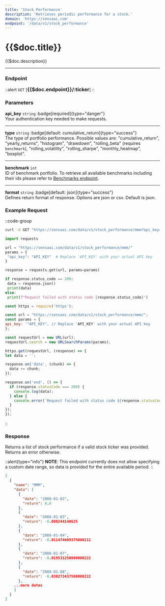 ```yaml
---
title: 'Stock Performance'
description: 'Retrieves periodic performance for a stock.'
domain: 'https://sensaai.com'
endpoint: '/data/v1/stock_performance'
---
```


# {{$doc.title}}

{{$doc.description}}

---

### Endpoint

::alert
`GET` [<span style="font-size:1.15em;">**{{$doc.endpoint}}/:ticker**</span>]
::

### Parameters

**api_key** `string` :badge[required]{type="danger"}<br style="margin: 0.4em;">
Your authentication key needed to make requests.

---

**type** `string` :badge[default: cumulative_return]{type="success"} <br style="margin: 0.4em;">
The type of portfolio performance. Possible values are: "cumulative_return", "yearly_returns", "histogram", "drawdown", "rolling_beta" (requires `benchmark`), "rolling_volatility", "rolling_sharpe", "monthly_heatmap", "boxplot".

---

**benchmark** `int`<br style="margin: 0.4em;">
ID of benchmark portfolio. To retrieve all available benchmarks including their ids please refer to [ Benchmarks endpoint](benchmarks).

---

**format** `string` :badge[default: json]{type="success"} <br style="margin: 0.4em;">
Defines return format of response. Options are json or csv. Default is json.

### Example Request

::code-group

  ```bash [cURL]
  curl -X GET "https://sensaai.com/data/v1/stock_performance/mmm?api_key=API_KEY"
  ```

   ```py [Python]
 import requests

url = "https://sensaai.com/data/v1/stock_performance/mmm/"
params = {
    "api_key": "API_KEY"  # Replace 'API_KEY' with your actual API key
}

response = requests.get(url, params=params)

if response.status_code == 200:
    data = response.json()
    print(data)
else:
    print(f"Request failed with status code {response.status_code}")
  ```
 
  ```js [JavaScript]
  const https = require('https');

const url = "https://sensaai.com/data/v1/stock_performance/mmm/";
const params = {
  api_key: '"API_KEY", // Replace 'API_KEY' with your actual API key
};

const requestUrl = new URL(url);
requestUrl.search = new URLSearchParams(params);

https.get(requestUrl, (response) => {
  let data = '';

  response.on('data', (chunk) => {
    data += chunk;
  });

  response.on('end', () => {
    if (response.statusCode === 200) {
      console.log(data);
    } else {
      console.error(`Request failed with status code ${response.statusCode}`);
    }
  });
});
  ```
::

### Response

Returns a list of stock performance if a valid stock ticker was provided. Returns an error otherwise.

::alert{type="info"}
**NOTE**: This endpoint currently does not allow specifying a custom date range, so data is provided for the entire available period.
::


```json
[
  {
    "name": "MMM",
    "data": [
      {
        "date": "2008-01-02",
        "return": 0.0
      },
      {
        "date": "2008-01-03",
        "return": -0.000244140625
      },
      {
        "date": "2008-01-04",
        "return": -0.011474609375000111
      },
      {
        "date": "2008-01-07",
        "return": -0.019531250000000222
      },
      {
        "date": "2008-01-08",
        "return": -0.030273437500000222
      },
    ...more dates
    ]
  }
]
```

